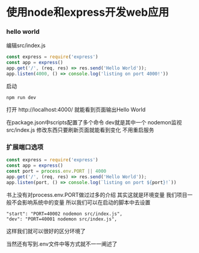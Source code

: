 
# 使用node和express开发web应用

### hello world

编辑src/index.js
``` js
const express = require('express')
const app = express()
app.get('/', (req, res) => res.send('Hello World'));
app.listen(4000, () => console.log('listing on port 4000!'))
```

启动
``` shell
npm run dev
```

打开
http://localhost:4000/ 就能看到页面输出Hello World

在package.json中scripts配置了多个命令 dev就是其中一个
nodemon监视src/index.js 修改东西只要刷新页面就能看到变化 不用重启服务

### 扩展端口选项

``` js
const express = require('express')
const app = express()
const port = process.env.PORT || 4000
app.get('/', (req, res) => res.send('Hello World'));
app.listen(port, () => console.log(`listing on port ${port}!`))
```
书上没有对process.env.PORT做过过多的介绍 其实这就是环境变量
我们项目一般不会影响系统中的变量 所以我们可以在启动的脚本中去设置
``` shell
"start": "PORT=40002 nodemon src/index.js",
"dev": "PORT=40001 nodemon src/index.js",
```
这样我们就可以很好的区分环境了

当然还有写到.env文件中等方式就不一一阐述了

